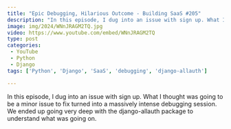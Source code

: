 ```yaml
---
title: "Epic Debugging, Hilarious Outcome - Building SaaS #205"
description: "In this episode, I dug into an issue with sign up. What I thought was going to be a minor issue to fix turned into a massively intense debugging session. We ended up going very deep with the django-allauth package to understand what was going on."
image: img/2024/WNnJRAGM2TQ.jpg
video: https://www.youtube.com/embed/WNnJRAGM2TQ
type: post
categories:
 - YouTube
 - Python
 - Django
tags: ['Python', 'Django', 'SaaS', 'debugging', 'django-allauth']

---
```


In this episode, I dug into an issue with sign up. What I thought was going to be a minor issue to fix turned into a massively intense debugging session. We ended up going very deep with the django-allauth package to understand what was going on.
